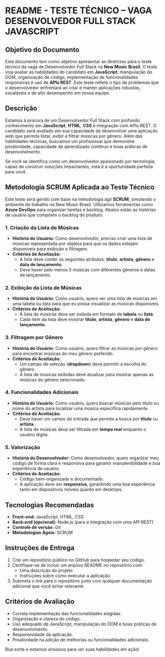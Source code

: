 # README - TESTE TÉCNICO – VAGA DESENVOLVEDOR FULL STACK JAVASCRIPT

## Objetivo do Documento

Este documento tem como objetivo apresentar as diretrizes para o teste técnico da vaga de Desenvolvedor Full Stack na **New Music Brasil**. O teste visa avaliar as habilidades do candidato em **JavaScript**, manipulação do DOM, organização de código, implementação de funcionalidades responsivas e uso de **APIs REST**. Este teste reflete o tipo de problemas que o desenvolvedor enfrentará ao criar e manter aplicações robustas, escaláveis e de alto desempenho em nossa equipe.

## Descrição

Estamos à procura de um Desenvolvedor Full Stack com profundo conhecimento em **JavaScript**, **HTML**, **CSS** e integração com APIs REST. O candidato será avaliado em sua capacidade de desenvolver uma aplicação web que permita listar, exibir e filtrar músicas por gênero. Além das habilidades técnicas, buscamos um profissional que demonstre proatividade, capacidade de aprendizado contínuo e boas práticas de desenvolvimento.

Se você se identifica como um desenvolvedor apaixonado por tecnologia, capaz de construir soluções impactantes, esta é a oportunidade perfeita para você.

## Metodologia SCRUM Aplicada ao Teste Técnico

Este teste será gerido com base na metodologia ágil **SCRUM**, simulando o ambiente de trabalho na New Music Brasil. Utilizamos ferramentas como **Azure DevOps** para organizar tarefas e backlog. Abaixo estão as histórias de usuário que compõem o backlog do produto.

### 1. Criação da Lista de Músicas

- **História do Usuário:** Como desenvolvedor, preciso criar uma lista de músicas representada por objetos para que os dados estejam disponíveis para exibição e filtragem.
- **Critérios de Aceitação:**
  - A lista deve conter os seguintes atributos: **título**, **artista**, **gênero** e **data de lançamento**.
  - Deve haver pelo menos 5 músicas com diferentes gêneros e datas de lançamento.

### 2. Exibição da Lista de Músicas

- **História do Usuário:** Como usuário, quero ver uma lista de músicas em uma tabela ou lista para que eu possa visualizar as músicas disponíveis.
- **Critérios de Aceitação:**
  - A lista de músicas deve ser exibida em formato de **tabela** ou **lista**.
  - Cada item da lista deve mostrar **título**, **artista**, **gênero** e **data de lançamento**.

### 3. Filtragem por Gênero

- **História do Usuário:** Como usuário, quero filtrar as músicas por gênero para encontrar músicas do meu gênero preferido.
- **Critérios de Aceitação:**
  - Um campo de seleção (**dropdown**) deve permitir a escolha do gênero.
  - A lista de músicas exibidas deve atualizar para mostrar apenas as músicas do gênero selecionado.

### 4. Funcionalidades Adicionais

- **História do Usuário:** Como usuário, quero buscar músicas pelo título ou nome do artista para localizar uma música específica rapidamente.
- **Critérios de Aceitação:**
  - Deve haver um campo de entrada que permita a busca por **título** ou **artista**.
  - A lista de músicas deve ser filtrada em **tempo real** enquanto o usuário digita.

### 5. Valorização

- **História do Desenvolvedor:** Como desenvolvedor, quero organizar meu código de forma clara e responsiva para garantir manutenibilidade e boa experiência de usuário.
- **Critérios de Aceitação:**
  - Código bem-organizado e documentado.
  - A aplicação deve ser **responsiva**, garantindo uma boa experiência tanto em dispositivos móveis quanto em desktops.

## Tecnologias Recomendadas

- **Front-end:** JavaScript, HTML, CSS
- **Back-end (opcional):** Node.js (para a integração com uma API REST)
- **Controle de versão:** Git
- **Metodologias Ágeis:** SCRUM

## Instruções de Entrega

1. Crie um repositório público no GitHub para hospedar seu código.
2. Certifique-se de incluir um arquivo README no repositório com:
   - Uma descrição do projeto.
   - Instruções sobre como executar a aplicação.
3. Submeta o link para o repositório junto com qualquer documentação adicional que você achar relevante.

## Critérios de Avaliação

- Correta implementação das funcionalidades exigidas.
- Organização e clareza do código.
- Uso adequado de JavaScript, manipulação do DOM e boas práticas de desenvolvimento.
- Responsividade da aplicação.
- Proatividade na adição de melhorias ou funcionalidades adicionais.

Boa sorte e estamos ansiosos para ver suas habilidades em ação!

